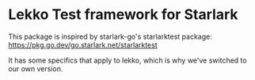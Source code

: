# Lekko Test framework for Starlark

This package is inspired by starlark-go's starlarktest package: https://pkg.go.dev/go.starlark.net/starlarktest

It has some specifics that apply to lekko, which is why we've switched to our own version.